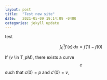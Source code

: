 ```yaml
---
layout: post
title:  "Test new site"
date:   2021-05-09 19:14:09 -0400
categories: jekyll update
---
```


test

$$ \int_0^1 f'(x)\,dx = f(1) - f(0)$$

If \(v \in T_pM\), there exists a curve $$c$$ such that $c(0) = p$ and $c'(0) = v$,